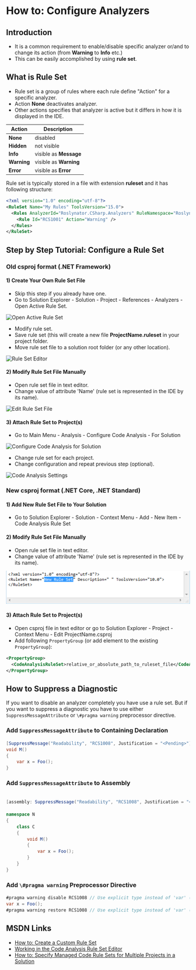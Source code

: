﻿# How to: Configure Analyzers

## Introduction

* It is a common requirement to enable/disable specific analyzer or/and to change its action (from **Warning** to **Info** etc.)
* This can be easily accomplished by using **rule set**.

## What is Rule Set

* Rule set is a group of rules where each rule define "Action" for a specific analyzer.
* Action **None** deactivates analyzer.
* Other actions specifies that analyzer is active but it differs in how it is displayed in the IDE.
  
Action | Description
--- | ---
**None** | disabled
**Hidden** | not visible
**Info** | visible as **Message**
**Warning** | visible as **Warning**
**Error** | visible as **Error**

Rule set is typically stored in a file with extension **ruleset** and it has following structure:

```xml
<?xml version="1.0" encoding="utf-8"?>
<RuleSet Name="My Rules" ToolsVersion="15.0">
  <Rules AnalyzerId="Roslynator.CSharp.Analyzers" RuleNamespace="Roslynator.CSharp.Analyzers">
    <Rule Id="RCS1001" Action="Warning" />
  </Rules>
</RuleSet>
```

## Step by Step Tutorial: Configure a Rule Set

### Old csproj format (.NET Framework)

#### 1) Create Your Own Rule Set File

* Skip this step if you already have one.
* Go to Solution Explorer - Solution - Project - References - Analyzers - Open Active Rule Set.

![Open Active Rule Set](/images/OpenActiveRuleSet.png)

* Modify rule set.
* Save rule set (this will create a new file **ProjectName.ruleset** in your project folder.
* Move rule set file to a solution root folder (or any other location).

![Rule Set Editor](/images/RuleSetEditor.png)

#### 2) Modify Rule Set File Manually

* Open rule set file in text editor.
* Change value of attribute 'Name' (rule set is represented in the IDE by its name).

![Edit Rule Set File](/images/EditRuleSetFile.png)

#### 3) Attach Rule Set to Project(s)

* Go to Main Menu - Analysis - Configure Code Analysis - For Solution

![Configure Code Analysis for Solution](/images/ConfigureCodeAnalysisForSolution.png)

* Change rule set for each project.
* Change configuration and repeat previous step (optional).

![Code Analysis Settings](/images/CodeAnalysisSettings.png)


### New csproj format (.NET Core, .NET Standard)

#### 1) Add New Rule Set File to Your Solution

* Go to Solution Explorer - Solution - Context Menu - Add - New Item - Code Analysis Rule Set

#### 2) Modify Rule Set File Manually

* Open rule set file in text editor.
* Change value of attribute 'Name' (rule set is represented in the IDE by its name).

![Edit Rule Set File](/images/EditNewRuleSetFile.png)

#### 3) Attach Rule Set to Project(s)

* Open csproj file in text editor or go to Solution Explorer - Project - Context Menu - Edit ProjectName.csproj
* Add following `PropertyGroup` (or add element to the existing `PropertyGroup`):

```xml
<PropertyGroup>
  <CodeAnalysisRuleSet>relative_or_absolute_path_to_ruleset_file</CodeAnalysisRuleSet>
</PropertyGroup>
```

## How to Suppress a Diagnostic

If you want to disable an analyzer completely you have use a rule set.
But if you want to suppress a diagnostic you have to use either `SuppressMessageAttribute` or `\#pragma warning` preprocessor directive.

### Add `SuppressMessageAttribute` to Containing Declaration

```csharp
[SuppressMessage("Readability", "RCS1008", Justification = "<Pending>")]
void M()
{
    var x = Foo();
}
```

### Add `SuppressMessageAttribute` to Assembly

```csharp

[assembly: SuppressMessage("Readability", "RCS1008", Justification = "<Pending>", Scope = "member", Target = "~M:N.C.M")]

namespace N
{
    class C
    {
        void M()
        {
            var x = Foo();
        }
    }
}
```

### Add `\#pragma warning` Preprocessor Directive

```csharp
#pragma warning disable RCS1008 // Use explicit type instead of 'var' (when the type is not obvious).
var x = Foo();
#pragma warning restore RCS1008 // Use explicit type instead of 'var' (when the type is not obvious).
```

## MSDN Links

* [How to: Create a Custom Rule Set](https://msdn.microsoft.com/en-us/library/dd264974.aspx)
* [Working in the Code Analysis Rule Set Editor](https://msdn.microsoft.com/en-us/library/dd380626.aspx)
* [How to: Specify Managed Code Rule Sets for Multiple Projects in a Solution](https://msdn.microsoft.com/en-us/library/dd465181.aspx)
